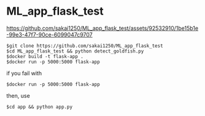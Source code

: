 # ML_app_flask_test
https://github.com/sakai1250/ML_app_flask_test/assets/92532910/1be15b1e-99e3-47f7-90ce-6099047c9707


```bash:(terminal)
$git clone https://github.com/sakai1250/ML_app_flask_test
$cd ML_app_flask_test && python detect_goldfish.py
$docker build -t flask-app .
$docker run -p 5000:5000 flask-app
```
if you fail with 
```bash:(terminal)
$docker run -p 5000:5000 flask-app
```
then, use

```bash:(terminal)
$cd app && python app.py
```
